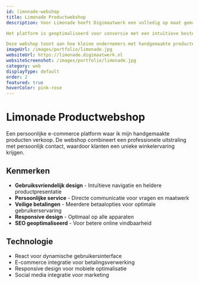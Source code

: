 ```yaml
---
id: limonade-webshop
title: Limonade Productwebshop
description: Voor Limonade heeft Digimaatwerk een volledig op maat gemaakte e-commerce oplossing ontwikkeld die de unieke charme van handgemaakte producten perfect weergeeft. De webshop combineert een warme, persoonlijke uitstraling met professionele functionaliteit en gebruiksvriendelijke navigatie.

Het platform is geoptimaliseerd voor conversie met een intuïtieve bestelprocedure, veilige betalingsverwerking en responsief design dat op alle apparaten perfect werkt. Klanten kunnen eenvoudig door de productcatalogus bladeren en directe communicatie met de eigenaar onderhouden voor een persoonlijke winkelervaring.

Deze webshop toont aan hoe kleine ondernemers met handgemaakte producten kunnen concurreren met grote retailers door een professionele online aanwezigheid die hun persoonlijke touch behoudt en klantloyaliteit bevordert, wat resulteert in hogere verkoopcijfers en terugkerende klanten.
imageUrl: /images/portfolio/limonade.jpg
websiteUrl: https://limonade.digimaatwerk.nl
websiteScreenshot: /images/portfolio/limonade.jpg
category: web
displayType: default
order: 2
featured: true
hoverColor: pink-rose
---
```


# Limonade Productwebshop

Een persoonlijke e-commerce platform waar ik mijn handgemaakte producten verkoop. De webshop combineert een professionele uitstraling met persoonlijk contact, waardoor klanten een unieke winkelervaring krijgen.

## Kenmerken

- **Gebruiksvriendelijk design** - Intuïtieve navigatie en heldere productpresentatie
- **Persoonlijke service** - Directe communicatie voor vragen en maatwerk
- **Veilige betalingen** - Meerdere betaalopties voor optimale gebruikerservaring
- **Responsive design** - Optimaal op alle apparaten
- **SEO geoptimaliseerd** - Voor betere online vindbaarheid

## Technologie

- React voor dynamische gebruikersinterface
- E-commerce integratie voor betalingsverwerking
- Responsive design voor mobiele optimalisatie
- Social media integratie voor marketing